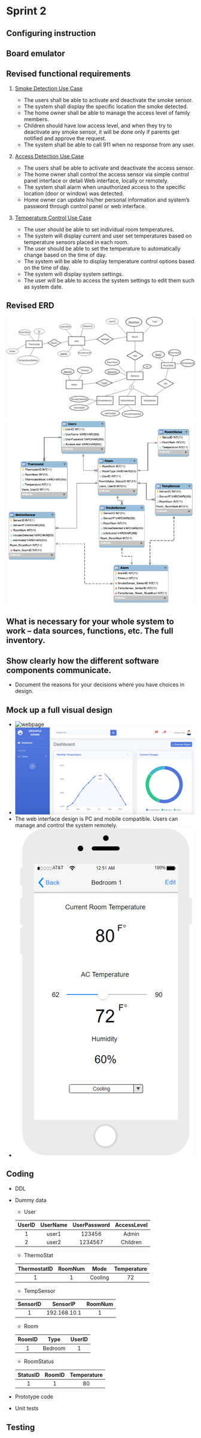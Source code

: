 # Sprint 2
## Configuring instruction

## Board emulator

## Revised functional requirements
1. [Smoke Detection Use Case](https://github.com/computationalmystic/Zephyr-group12/blob/master/Use%20Cases/Smoke%20Detection%20Use%20Case.md)
	- The users shall be able to activate and deactivate the smoke sensor.
	- The system shall display the specific location the smoke detected.
	- The home owner shall be able to manage the access level of family members.
	- Children should have low access level, and when they try to deactivate any smoke sensor, it will be done only if parents get notified and approve the request.
	- The system shall be able to call 911 when no response from any user.
2. [Access Detection Use Case](https://github.com/computationalmystic/Zephyr-group12/blob/master/Use%20Cases/Access%20Detection%20Use%20Case.md)		
	- The users shall be able to activate and deactivate the access sensor.
	- The home owner shall control the access sensor via simple control panel interface or detail Web interface, locally or remotely.
	- The system shall alarm when unauthorized access to the specific location (door or window) was detected.
	- Home owner can update his/her personal information and system’s password through control panel or web interface.

3. [Temperature Control Use Case](https://github.com/computationalmystic/Zephyr-group12/blob/master/Use%20Cases/Temperature%20Control%20Use%20Case.md)
	- The user should be able to set individual room temperatures.
	- The system will display current and user set temperatures based on temperature sensors placed in each room.
	- The user should be able to set the temperature to automatically change based on the time of day. 
	- The system will be able to display temperature control options based on the time of day.
	- The system will display system settings.
	- The user will be able to access the system settings to edit them such as system date.
## Revised ERD
![ERD](../ERD/RevisedERD1.png)
![ERD](../ERD/RevisedERD2.png)
## What is necessary for your whole system to work – data sources, functions, etc. The full inventory.

## Show clearly how the different software components communicate.
- Document the reasons for your decisions where you have choices in design.

## Mock up a full visual design
- ![webpage](http://guowenbin.space/group12)
- ![WebUI1](../Visual%20Design/WebUI1.png)
- The web interface design is PC and mobile compatible. Users can manage and control the system remotely.
- ![ERD](../Visual%20Design/AppUI.PNG)
## Coding
- DDL
- Dummy data
	- User
	
	UserID|UserName|UserPassword|AccessLevel
	|:--:|:------:|:----------:|:--------:|
	1|user1|123456|Admin
	2|user2|1234567|Children
	
	- ThermoStat
	
	ThermostatID|RoomNum|Mode|Temperature
	|:---------:|:-----:|:--:|:---------:|
	1|1|Cooling|72|
	
	- TempSensor
	
	SensorID|SensorIP|RoomNum
	|:-----:|:------:|:-----:|
	1|192.168.10.1|1
	
	- Room
	
	RoomID|Type|UserID
	|:---:|:--:|:----:|
	1|Bedroom|1
	
	- RoomStatus
	
	StatusID|RoomID|Temperature
	|:-----:|:----:|:---------:|
	1|1|80
	
	
	      
- Prototype code
- Unit tests

## Testing

